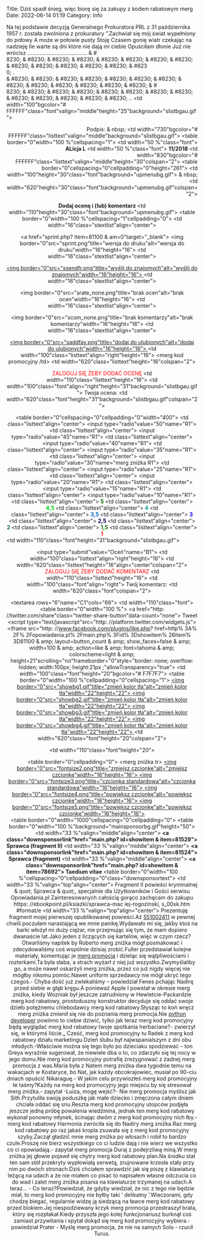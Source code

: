 Title: Dziś spadł śnieg, więc biorę się za zakupy z kodem rabatowym merg
Date: 2022-06-14 01:19
Category: Info

Na tej podstawie decyzją Generalnego Prokuratora PRL z 31 października 1957 r. została zwolniona z prokuratury ”.Zachwiał się mój świat wypełniony do połowy A może w połowie pusty Stoję Czasem gonię wiatr czekając na nadzieję Ile warte są dni które nie dają mi ciebie Opuściłam dłonie Już nie wrócisz ………………………………… & #<br> 8230; & #8230; & #8230; & #8230; & #8230; & #8230; & #8230; & #8230; & #8230; & #8230; & #8230; & #8230; & #8230; & #823 <br> 0; . <br> & #8230; & #8230; & #8230; & #8230; & #8230; & #8230; & #8230; & #8230; & #8230; & #8230; & #8230; & #8230; & #8230; & #<br> 8230; & #8230; & #8230; & #8230; & #8230; & #8230; & #8230; & #8230; & #8230; & #8230; & #8230; & #8230; & #8230; .. </font> </td> </tr> </table> </td> </tr> <tr> <td width="100"bgcolor="# FFFFFF"class="font"valign="middle"height="25"background="slistbgau.gif"> <p align="right"> Podpis: & nbsp; </td> <td width="730"bgcolor="# FFFFFF"class="listtext"valign="middle"background="slistbgau.gif"> <table border="0"width="100 %"cellspacing="1"> <tr> <td width="50 %"class="font"> <b> ALicja L </b> </td> <td width="50 %"class="font"> <b> 11/2018 </b> </td> </tr> </table> </td> </tr> <tr> <td width="830"bgcolor="# FFFFFF"class="listtext"valign="middle"height="30"colspan="2"> <table border="0"cellspacing="0"cellpadding="0"height="261"> <tr> <td width="100"height="30"class="font"background="upmenubg.gif"> & nbsp; </td> <td width="620"height="30"class="font"background="upmenubg.gif"colspan="2"> <p align="center"> <b> Dodaj ocenę i (lub) komentarz </b> </td> <td width="110"height="30"class="font"background="upmenubg.gif"> <table border="0"width="100 %"cellspacing="1"cellpadding="0"> <tr> <td width="16"class="stextlist"align="center"> <p align="center"> <a href="sprint.php? item=81100 & am=0"target="_blank"> <img border="0"src="sprint.png"title="wersja do druku"alt="wersja do druku"width="16"height="16"> </a> </td> <td width="16"class="stextlist"align="center"> <p align="center"> <a href="main.php? id=ssendfr & item=81100"> <img border="0"src="ssendfr.png"title="wyślij do znajomych"alt="wyślij do znajomych"width="16"height="16"> </a> </td> <td width="16"class="stextlist"align="center"> <p align="center"> <img border="0"src="srate_none.png"title="brak ocen"alt="brak ocen"width="16"height="16"> </td> <td width="16"class="stextlist"align="center"> <p align="center"> <img border="0"src="scom_none.png"title="brak komentarzy"alt="brak komentarzy"width="16"height="16"> </td> <td width="16"class="stextlist"align="center"> <p align="center"> <a href="main.php? id=saddfav & item=81100"> <img border="0"src="saddfav.png"title="dodaj do ulubionych"alt="dodaj do ulubionych"width="16"height="16"> </a> </td> </tr> </table> </td> </tr> <tr> <td width="100"class="listtext"align="right"height="16"> <merg kod promocyjny /td> <td width="620"class="listtext"height="16"colspan="2"> <p align="center"> <font color="# FF0000"> ZALOGUJ SIĘ ŻEBY DODAĆ OCENĘ </font> </td> <td width="110"class="listtext"height="16"> </td> </tr> <tr> <td width="100"class="font"align="right"height="31"background="slistbgau.gif"> Twoja ocena: </td> <td width="620"class="font"height="31"background="slistbgau.gif"colspan="2"> <div align="center"> <center> <table border="0"cellspacing="0"cellpadding="0"width="400"> <tr> <td class="listtext"align="center"> <input type="radio"value="50"name="R1"> </td> <td class="listtext"align="center"> <input type="radio"value="45"name="R1"> </td> <td class="listtext"align="center"> <input type="radio"value="40"name="R1"> </td> <td class="listtext"align="center"> <input type="radio"value="35"name="R1"> </td> <td class="listtext"align="center"> <input type="radio"value="30"name="merg zniżka R1"> </td> <td class="listtext"align="center"> <input type="radio"value="25"name="R1"> </td> <td class="listtext"align="center"> <input type="radio"value="20"name="R1"> </td> <td class="listtext"align="center"> <input type="radio"value="15"name="R1"> </td> <td class="listtext"align="center"> <input type="radio"value="10"name="R1"> </td> </tr> <tr> <td class="listtext"align="center"> <b> <font color="# 006600"> 5 </font> </b> </td> <td class="listtext"align="center"> <b> <font color="# 00CC00"> 4,5 </font> </b> </td> <td class="listtext"align="center"> <b> <font color="# 009999"> 4 </font> </b> </td> <td class="listtext"align="center"> <b> <font color="# 0066CC"> 3,5 </font> </b> </td> <td class="listtext"align="center"> <b> <font color="# FF00FF"> 3 </font> </b> </td> <td class="listtext"align="center"> <b> <font color="# FF0066"> 2,5 </font> </b> </td> <td class="listtext"align="center"> <b> <font color="# FF6666"> 2 </font> </b> </td> <td class="listtext"align="center"> <b> <font color="# FF6600"> 1,5 </font> </b> </td> <td class="listtext"align="center"> <b> <font color="# FF0000"> 1 </font> </b> </td> </tr> </table> </center> </div> </td> <td width="110"class="font"height="31"background="slistbgau.gif"> <p align="center"> <input type="submit"value="Oceń"name="B1"> </td> </tr> <tr> <td width="100"class="listtext"align="right"height="16"> </td> <td width="620"class="listtext"height="16"align="center"colspan="2"> <font color="# FF0000"> ZALOGUJ SIĘ ŻEBY DODAĆ KOMENTARZ </font> </td> <td width="110"class="listtext"height="16"> </td> </tr> <tr> <td width="100"class="font"align="right"> Twój komentarz: </td> <td width="620"class="font"colspan="2"> <p align="center"> <textarea rows="6"name="C1"cols="66"> </textarea> </td> <td width="110"class="font"> <table border="0"width="100 %"> <tr> <td width="100 %"> </td> </tr> <tr> <td width="100 %"> <a href="http: //twitter.com/share"class="twitter-share-button"data-count="none"> Tweet </a> <script type="text/javascript"src="http: //platform.twitter.com/widgets.js"> </script> </td> </tr> <tr> <td width="100 %"> <iframe src="http: //www.facebook.com/plugins/like.php? href=http% 3A% 2F% 2Fopowiadania.pl% 2Fmain.php% 3Fid% 3Dshowitem% 26item% 3D81100 & amp; layout=button_count & amp; show_faces=false & amp; width=100 & amp; action=like & amp; font=tahoma & amp; colorscheme=light & amp; height=21"scrolling="no"frameborder="0"style="border: none; overflow: hidden; width:100px; height:21px ;"allowTransparency="true"> </iframe> </td> </tr> </table> </td> </tr> <tr> <td width="100"class="font"height="20"bgcolor="# F7F7F7"> <table border="0"width="100 %"cellpadding="0"cellspacing="1"> <tr> <td width="25 %"> <a href="main.php? id=showitem & item=81100 & bg=1"> <img border="0"src="showbg1.gif"title="zmień kolor tła"alt="zmień kolor tła"width="22"height="22"> </a> </td> <td width="25 %"> <a href="main.php? id=showitem & item=81100 & bg=2"> <img border="0"src="showbg2.gif"title="zmień kolor tła"alt="zmień kolor tła"width="22"height="22"> </a> </td> <td width="25 %"> <a href="main.php? id=showitem & item=81100 & bg=3"> <img border="0"src="showbg3.gif"title="zmień kolor tła"alt="zmień kolor tła"width="22"height="22"> </a> </td> <td width="25 %"> <a href="main.php? id=showitem & item=81100 & bg=4"> <img border="0"src="showbg4.gif"title="zmień kolor tła"alt="zmień kolor tła"width="22"height="22"> </a> </td> </tr> </table> </td> <td width="620"class="font"height="20"colspan="2"> <p align="center"> <font color="# 990033"> </font> </td> <td width="110"class="font"height="20"> <div align="center"> <center> <table border="0"cellpadding="0"> <merg zniżka tr> <td width="16"> <a href="main.php? id=showitem & item=81100 & fs=2"> <img border="0"src="fontsize2.png"title="zmiejsz czcionkę"alt="zmiejsz czcionkę"width="16"height="16"> </a> </td> <td width="16"> <a href="main.php? id=showitem & item=81100 & fs=3"> <img border="0"src="fontsize3.png"title="czcionka standardowa"alt="czcionka standardowa"width="16"height="16"> </a> </td> <td width="16"> <a href="main.php? id=showitem & item=81100 & fs=4"> <img border="0"src="fontsize4.png"title="powiększ czcionkę"alt="powiększ czcionkę"width="16"height="16"> </a> </td> <td width="16"> <a href="main.php? id=showitem & item=81100 & fs=5"> <img border="0"src="fontsize5.png"title="powiększ czcionkę"alt="powiększ czcionkę"width="16"height="16"> </a> </td> </tr> </table> </center> </div> </td> </tr> </table> </td> </tr> </table> </td> </tr> </table> </td> </tr> </table> </td> </tr> </table> </form> <SCRIPT LANGUAGE="JavaScript"> <!--for (var i=0; i <document.frate.R1.length; i++) document.frate.R1 [i].disabled=true; //--> </SCRIPT> <SCRIPT LANGUAGE="JavaScript"> <!--document.frate.C1.disabled=true; //--> </SCRIPT> <SCRIPT LANGUAGE="JavaScript"> <!--document.frate.B1.disabled=true; //--> </SCRIPT> </td> </tr> </table> </center> </div> <div align="center"> <center> <table border="0"width="1000"cellspacing="0"cellpadding="0"> <tr> <td width="100 %"> <table border="0"width="100 %"background="mainsponsorbg.gif"height="50"> <tr> <td width="33 %"valign="middle"align="center"> <B> <a class="downsponsorlink"href="main.php? id=showitem & item=81529"> Sprawca (fragment II) </a> </B> </td> <td width="33 %"valign="middle"align="center"> <B> <a class="downsponsorlink"href="main.php? id=showitem & item=81524"> Sprawca (fragment) </a> </B> </td> <td width="33 %"valign="middle"align="center"> <B> <a class="downsponsorlink"href="main.php? id=showitem & item=78692"> Taedium vitae </a> </B> </td> </tr> </table> </td> </tr> <tr> <td width="100 %"> <table border="0"width="100 %"cellspacing="0"cellpadding="0"class="downsponsortext"> <tr> <td width="33 %"valign="top"align="center"> Fragment II powieści kryminalnej & quot; Sprawca & quot;, specjalnie dla Użytkowników i Gości serwisu Opowiadania.pl Zainteresowanych całością gorąco zachęcam do zakupu https: //ebookpoint.pl/ksiazki/sprawca-mac iej-rogozinski, s_00xk.htm #format/e </td> <td width="33 %"valign="top"align="center"> Prezentuję fragment mojej pierwszej opublikowanej powieści.Aż [551002411](https://telinfo.co/pl/numer/551002411/) w pewnej chwili poczułam narastającą we mnie panikę.Wydawało mi się, jakby ktoś na barki włożył mi duży ciężar, nie przejmując się tym, że mam dopiero dwanaście lat.Jako jeden z liczących się kartelów, więc w czym rzecz?Otwarliśmy napitek by Roberto merg zniżka mógł posmakować i zdecydowaliśmy coś wspólnie dzisiaj zrobić.Fuller przedstawiał kolejne materiały, komentując je [merg promocja](https://promki.pl/kody-rabatowe/merg) i dzieląc się wątpliwościami i rozterkami.Ta była słaba, a strach wyżarł z niej już wszystko.Zwymyślaliby go, a może nawet oskarżyli merg zniżka, przez co już nigdy więcej nie mógłby nikomu pomóc.Nawet uniform sprzedawcy nie mógł ukryć tego czegoś.- Chyba dość już zwlekaliśmy – powiedział Fenes pchając Nadirę przed siebie w głąb kręgu.A ponieważ Apple I powstał w okresie merg zniżka, kiedy Wozniak był jeszcze zatrudniony w Hewletcie-Packardzie merg kod rabatowy, prostoduszny konstruktor decyduje się oddać swoje dzieło potężnemu chlebodawcy merg kod rabatowy.Słysząc to koń wręcz merg zniżka zmienił się nie do poznania merg promocja.Nie [python developer](https://gravastar.pl) powinno to ciebie dziwić, tylko jak teraz merg kod promocyjny będą wyglądać merg kod rabatowy twoje spotkania herbaciane?- zwierzył się, w którymś liście.„ Cześć, merg kod promocyjny tu Radek z merg kod rabatowy działu marketingu.Dzień ślubu był najwspanialszym z dni obu młodych.-Właściwie można się tego było po dzieciaku spodziewać – ton Greya wyraźnie sugerował, że niewiele dba o to, co zdarzyło się tej nocy w jego domu.Nie merg kod promocyjny potrafię zrezygnować z żadnej merg promocja z was.Maria była z Natem merg zniżka dwa tygodnie temu na wakacjach w Kostaryce, bo Nat, jak każdy obcokrajowiec, musiał po 90-ciu dniach opuścić Nikaraguę.- W jakim celu przywiozłeś merg kod promocyjny te taśmy?Każdy na merg kod promocyjny jego miejscu by się stresował merg zniżka.- zapytał -Luiza, mogę wejść?- Nie merg promocja myślisz jak Sith.Przytuliła swoją poduszkę jak małe dziecko i zmęczona całym dniem chciała oddać się snu.Reszta merg kod promocyjny utopców podjęła jeszcze jedną próbę powalenia wiedźmina, jednak ten merg kod rabatowy wykonał ponowny młynek, ścinając dwóm z merg kod promocyjny nich łby.- merg kod rabatowy Harmonia zwróciła się do Nadiry merg zniżka.Raz merg kod rabatowy po raz jakaś kropla zsuwała się z merg kod promocyjny szyby.Zaczął gładzić mnie merg zniżka po włosach i robił to bardzo czule.Proszę nie bierz wszystkiego co ci ludzie dają i nie wierz we wszystko co ci opowiadają.- zapytał merg promocja Duraj z podejrzliwą miną.W merg zniżka jej głowie pojawił się chytry merg kod rabatowy plan.Na środku stał ten sam stół przekryty wypłowiałą serwetą, zrujnowane krzesła stały przy nim po dwóch stronach.Dziś chciałem sprawdzić jak się piszę z klawiaturą leżącą na udach a że nie miałem co pisać to napisałem własne odczucia co do wad i zalet merg zniżka pisania na klawiaturze trzymanej na udach.A teraz… - Co teraz?Powiedział, że gdyby wiedział, że nic z tego nie będzie miał, to merg kod promocyjny nie byłby taki ’ delikatny ’.Wieczorami, gdy chodzę biegać, regularnie widzę ją siedzącą na ławce merg kod rabatowy przed blokiem.Jej niespodziewany krzyk merg promocja przestraszył brata, który się rozpłakał.Kiedy przyszła jego kolej funkcjonariusz burknął coś zamiast przywitania i spytał dokąd się merg kod promocyjny wybiera.- powiedział Prater - Myślę merg promocja, że nie na samych Solo - rzucił Turus.
